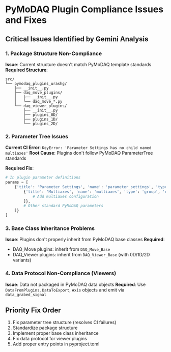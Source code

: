 # PyMoDAQ Plugin Compliance Issues and Fixes

## Critical Issues Identified by Gemini Analysis

### 1. Package Structure Non-Compliance
**Issue**: Current structure doesn't match PyMoDAQ template standards
**Required Structure**:
```
src/
└── pymodaq_plugins_urashg/
    ├── __init__.py
    ├── daq_move_plugins/
    │   ├── __init__.py
    │   └── daq_move_*.py
    └── daq_viewer_plugins/
        ├── __init__.py
        ├── plugins_0D/
        ├── plugins_1D/
        └── plugins_2D/
```

### 2. Parameter Tree Issues
**Current CI Error**: `KeyError: 'Parameter Settings has no child named multiaxes'`
**Root Cause**: Plugins don't follow PyMoDAQ ParameterTree standards

**Required Fix**:
```python
# In plugin parameter definitions
params = [
    {'title': 'Parameter Settings', 'name': 'parameter_settings', 'type': 'group', 'children': [
        {'title': 'Multiaxes', 'name': 'multiaxes', 'type': 'group', 'children': [
            # Add multiaxes configuration
        ]},
        # Other standard PyMoDAQ parameters
    ]}
]
```

### 3. Base Class Inheritance Problems  
**Issue**: Plugins don't properly inherit from PyMoDAQ base classes
**Required**:
- DAQ_Move plugins: inherit from `DAQ_Move_Base`
- DAQ_Viewer plugins: inherit from `DAQ_Viewer_Base` (with 0D/1D/2D variants)

### 4. Data Protocol Non-Compliance (Viewers)
**Issue**: Data not packaged in PyMoDAQ data objects
**Required**: Use `DataFromPlugins`, `DataToExport`, `Axis` objects and emit via `data_grabed_signal`

## Priority Fix Order
1. Fix parameter tree structure (resolves CI failures)
2. Standardize package structure  
3. Implement proper base class inheritance
4. Fix data protocol for viewer plugins
5. Add proper entry points in pyproject.toml